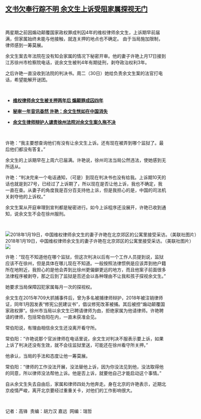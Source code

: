 <!--1593616342000-->
[文书欠奉行踪不明 余文生上诉受阻家属探视无门](https://www.rfa.org/mandarin/yataibaodao/renquanfazhi/gf-07012020073113.html)
------

<p> </p><p>两星期之前因煽动颠覆国家政权罪成判囚4年的维权律师余文生，上诉期早前届满，但家属始终未能与他接触，就连关押的地点也不确定。 由于当局施加限制，律师感到一筹莫展。</p><p>余文生案去年法院在没有知会家属的情况下秘密开审。他的妻子许艳上月17日接到江苏徐州市检察院电话，说余文生被判4年有期徒刑，剥夺政治权利3年。</p><p>之后许艳一直没收到法院的判决书。周二（30日）她给负责余文生案的法官打电话，希望能解开谜团。</p><p> </p><ul><li><b><a class="external-link" href="http://www.rfa.org/mandarin/yataibaodao/renquanfazhi/gf1-06172020102009.html">维权律师余文生被关押两年后 煽颠罪成囚四年</a></b></li></ul><ul><li><b><a class="external-link" href="http://www.rfa.org/mandarin/yataibaodao/renquanfazhi/gf2-05112020072053.html">秘审一年音讯杳然 许艳：余文生恍如在中国消失</a></b></li></ul><ul><li><b><a class="external-link" href="http://www.rfa.org/mandarin/Xinwen/5-05082020112948.html">余文生律师辩护人谴责徐州法院对余文生案久拖不决</a></b></li></ul><p> </p><p>许艳：“我主要想查询他们有没有让余文生上诉。还有现在被弄到哪个监狱了。最后他们都没有答复。”</p><p>余文生的上诉期早在上周六已届满。许艳说，徐州司法当局公然违法，使她感到无所适从。</p><p>许艳：“判决完来一个电话通知，（可是）到现在判决书也没有给我。上诉期10天的话也就是到27号，已经过了上诉期了，所以现在是否让他上诉，我也不确定，我一直在查。从妻子的角度我是百分百支持他上诉，但是我担心的是，中国的司法机关剥夺他的上诉权。”</p><p>余文生案从开庭审理到宣判都是秘密进行。如今上诉程序还没展开，许艳已收到通知，说余文生不会在徐州服刑。</p><p> </p><p><div class="image-inline captioned" style="width:1500px;"><div style="width:1500px;"><img alt="2018年1月19日，中国维权律师余文生的妻子许艳在北京郊区的公寓里接受采访。（美联社图片）" src="https://www.rfa.org/mandarin/yataibaodao/renquanfazhi/gf-07012020073113.html/AP_18151243343696.jpg" title="2018年1月19日，中国维权律师余文生的妻子许艳在北京郊区的公寓里接受采访。（美联社图片）"/></div><div class="image-caption"><span style="width:1500px;">2018年1月19日，中国维权律师余文生的妻子许艳在北京郊区的公寓里接受采访。（美联社图片）</span><span class="copyright"> </span></div><div id="zoomattribute"><a class="single_image" href="/mandarin/yataibaodao/renquanfazhi/gf-07012020073113.html/AP_18151243343696.jpg" title="2018年1月19日，中国维权律师余文生的妻子许艳在北京郊区的公寓里接受采访。（美联社图片）"><img src="/rfa_resources/graphics/icon-zoom.png"/></a></div></div></p><p>许艳：“现在不知道他在哪个监狱，但这次判决以后有一个工作人员提到说，监狱应该不在徐州，但是具体在哪儿现在不知道。一般按照法律惯例是应该弄到他户籍所在地附近，我担心的是他会弄到比徐州更偏僻更远的地方，而且他案子前面很多法律程序被剥夺，那之后到了监狱是否还会以各种理由不让我和孩子探视余文生。”</p><p>她要求当局保障囚犯家属每月一次的探视权。</p><p>余文生在2015年709大抓捕事件后，曾为多名被捕律师辩护，2018年被注销律师证，同年1月因发表“修宪公民建议书”，倡议修宪改革被捕。其后被控“煽动颠覆国家政权罪“。徐州市当局以余文生已聘请律师为由，拒绝家属为他请律师。许艳聘请的律师，包括常伯阳在内，一直未获准会见。</p><p>常伯阳说，有理由相信余文生还没离开看守所。</p><p>常伯阳：“许艳说那个官派律师在电话里说，余文生对判决不服表示要上诉，如果上诉了判决还没有生效，就不会往监狱里送，可能还在徐州看守所关押。”</p><p>他承认，当局的手法和态度让他一筹莫展。</p><p>常伯阳：“律师的工作没法开展，没法替他上诉，因为你没法见到他，没法取得他的同意，所以律师没法帮他上诉。他是否上诉，就要他自己才能启动这个事情。”</p><p>自从余文生失去自由后，家属和律师四处为他奔走。身在北京的许艳表示，近期北京疫情严峻，离开北京要经过重重关卡，对他们的工作影响很大。</p><p> </p><p>记者：高锋  责编：胡力汉 嘉远  网编：瑞哲</p>
